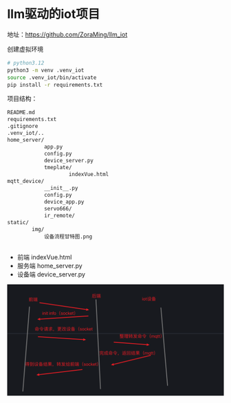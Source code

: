 # llm驱动的iot项目

地址：https://github.com/ZoraMing/llm_iot

创建虚拟环境

```bash
# python3.12
python3 -m venv .venv_iot
source .venv_iot/bin/activate
pip install -r requirements.txt
```


项目结构：

```
README.md
requirements.txt
.gitignore
.venv_iot/..
home_server/
            app.py
            config.py
            device_server.py
            tmeplate/
                    indexVue.html
mqtt_device/
            __init__.py
            config.py
            device_app.py
            servo666/
            ir_remote/
static/
        img/
            设备流程甘特图.png


```
- 前端    indexVue.html
- 服务端  home_server.py
- 设备端  device_server.py

![设备流程图](static/img/设备流程甘特图.png)